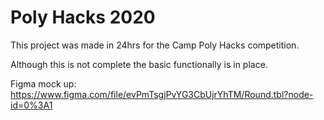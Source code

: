 # Poly Hacks 2020
This project was made in 24hrs for the Camp Poly Hacks competition.

Although this is not complete the basic functionally is in place.

Figma mock up: https://www.figma.com/file/evPmTsgjPvYG3CbUjrYhTM/Round.tbl?node-id=0%3A1